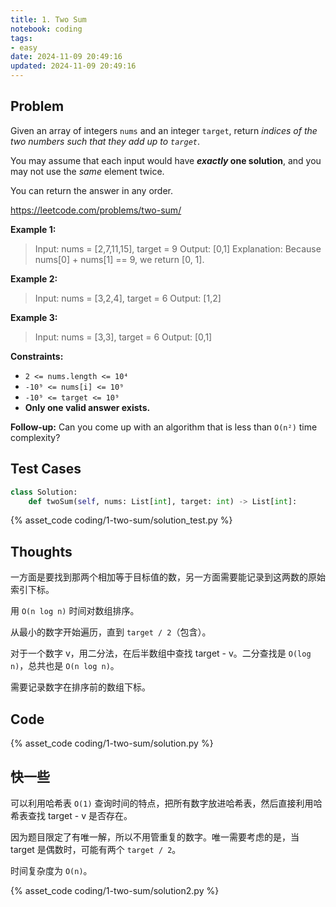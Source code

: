 ```yaml
---
title: 1. Two Sum
notebook: coding
tags:
- easy
date: 2024-11-09 20:49:16
updated: 2024-11-09 20:49:16
---
```

## Problem

Given an array of integers `nums` and an integer `target`, return _indices of the two numbers such that they add up to `target`_.

You may assume that each input would have **_exactly_ one solution**, and you may not use the _same_ element twice.

You can return the answer in any order.

<https://leetcode.com/problems/two-sum/>

**Example 1:**

> Input: nums = [2,7,11,15], target = 9
> Output: [0,1]
> Explanation: Because nums[0] + nums[1] == 9, we return [0, 1].

**Example 2:**

> Input: nums = [3,2,4], target = 6
> Output: [1,2]

**Example 3:**

> Input: nums = [3,3], target = 6
> Output: [0,1]

**Constraints:**

- `2 <= nums.length <= 10⁴`
- `-10⁹ <= nums[i] <= 10⁹`
- `-10⁹ <= target <= 10⁹`
- **Only one valid answer exists.**

**Follow-up:** Can you come up with an algorithm that is less than `O(n²)` time complexity?

## Test Cases

``` python
class Solution:
    def twoSum(self, nums: List[int], target: int) -> List[int]:
```

{% asset_code coding/1-two-sum/solution_test.py %}

## Thoughts

一方面是要找到那两个相加等于目标值的数，另一方面需要能记录到这两数的原始索引下标。

用 `O(n log n)` 时间对数组排序。

从最小的数字开始遍历，直到 `target / 2`（包含）。

对于一个数字 v，用二分法，在后半数组中查找 target - v。二分查找是 `O(log n)`，总共也是 `O(n log n)`。

需要记录数字在排序前的数组下标。

## Code

{% asset_code coding/1-two-sum/solution.py %}

## 快一些

可以利用哈希表 `O(1)` 查询时间的特点，把所有数字放进哈希表，然后直接利用哈希表查找 target - v 是否存在。

因为题目限定了有唯一解，所以不用管重复的数字。唯一需要考虑的是，当 target 是偶数时，可能有两个 `target / 2`。

时间复杂度为 `O(n)`。

{% asset_code coding/1-two-sum/solution2.py %}
